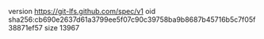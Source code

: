version https://git-lfs.github.com/spec/v1
oid sha256:cb690e2637d61a3799ee5f07c90c39758ba9b8687b45716b5c7f05f38871ef57
size 13967
